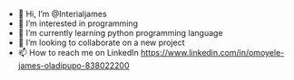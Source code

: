 - 👋 Hi, I’m @Interialjames 
- 👀 I’m interested in programming 
- 🌱 I’m currently learning python programming language 
- 💞️ I’m looking to collaborate on a new project 
- 📫 How to reach me on LinkedIn 
https://www.linkedin.com/in/omoyele-james-oladipupo-838022200
<!---
Interialshadow/Interialshadow is a ✨ special ✨ repository because its `README.md` (this file) appears on your GitHub profile.
You can click the Preview link to take a look at your changes.
--->
